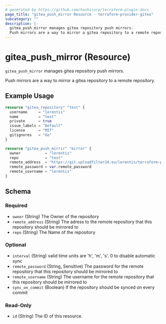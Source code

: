 ```yaml
---
# generated by https://github.com/hashicorp/terraform-plugin-docs
page_title: "gitea_push_mirror Resource - terraform-provider-gitea"
subcategory: ""
description: |-
  gitea_push_mirror manages gitea repository push mirrors.
  Push mirrors are a way to mirror a gitea repository to a remote repository.
---
```


# gitea_push_mirror (Resource)

`gitea_push_mirror` manages gitea repository push mirrors.

Push mirrors are a way to mirror a gitea repository to a remote repository.

## Example Usage

```terraform
resource "gitea_repository" "test" {
  username     = "lerentis"
  name         = "test"
  private      = true
  issue_labels = "Default"
  license      = "MIT"
  gitignores   = "Go"
}

resource "gitea_push_mirrir" "mirror" {
  owner           = "lerentis"
  repo            = "test"
  remote_address  = "https://git.uploadfilter24.eu/lerentis/terraform-provider-gitea.git"
  remote_password = var.remote_password
  remote_username = "lerentis"
}
```

<!-- schema generated by tfplugindocs -->
## Schema

### Required

- `owner` (String) The Owner of the repository
- `remote_address` (String) The adress to the remote repository that this repository should be mirrored to
- `repo` (String) The Name of the repository

### Optional

- `interval` (String) valid time units are 'h', 'm', 's'. 0 to disable automatic sync
- `remote_password` (String, Sensitive) The password for the remote repository that this repository should be mirrored to
- `remote_username` (String) The username for the remote repository that this repository should be mirrored to
- `sync_on_commit` (Boolean) If the repository should be synced on every commit

### Read-Only

- `id` (String) The ID of this resource.


